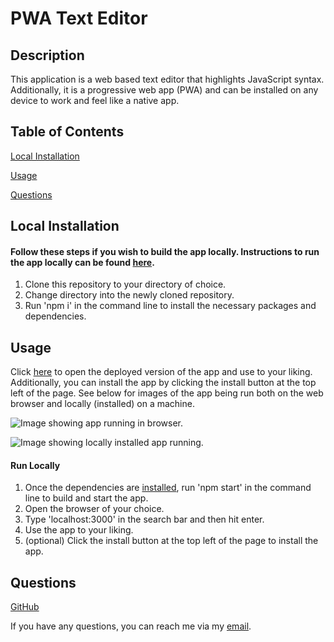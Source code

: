 # PWA Text Editor

## Description

This application is a web based text editor that highlights JavaScript syntax. Additionally, it is a progressive web app (PWA) and can be installed on any device to work and feel like a native app.

## Table of Contents

[Local Installation](#local-installation)

[Usage](#usage)

[Questions](#questions)

## Local Installation

#### Follow these steps if you wish to build the app locally. Instructions to run the app locally can be found [here](#run-locally).

1. Clone this repository to your directory of choice.
2. Change directory into the newly cloned repository.
3. Run 'npm i' in the command line to install the necessary packages and dependencies.

## Usage

Click [here]() to open the deployed version of the app and use to your liking. Additionally, you can install the app by clicking the install button at the top left of the page. See below for images of the app being run both on the web browser and locally (installed) on a machine.

![Image showing app running in browser.]()

![Image showing locally installed app running.]()

#### Run Locally

1. Once the dependencies are [installed](#local-installation), run 'npm start' in the command line to build and start the app.
2. Open the browser of your choice.
3. Type 'localhost:3000' in the search bar and then hit enter.
4. Use the app to your liking.
5. (optional) Click the install button at the top left of the page to install the app.

## Questions

[GitHub](https://github.com/bhansi)

If you have any questions, you can reach me via my [email](mailto:baljotshansi@gmail.com).

